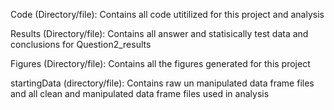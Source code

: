 
Code (Directory/file): Contains all code utitilized for this project and analysis

Results (Directory/file): Contains all answer and statisically test data and conclusions for Question2_results

Figures (Directory/file): Contains all the figures generated for this project

startingData (directory/file): Contains raw un manipulated data frame files and all clean and manipulated data frame files used in analysis


